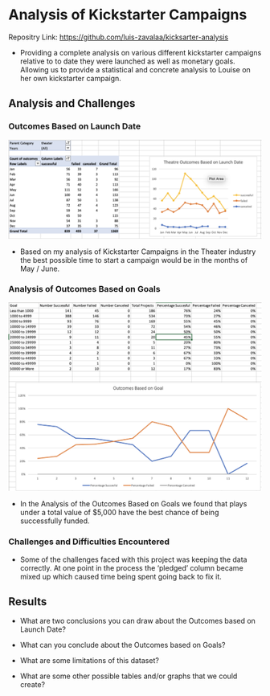 # Analysis of Kickstarter Campaigns

Repositry Link: https://github.com/luis-zavalaa/kicksarter-analysis

* Providing a complete analysis on various different kickstarter campaigns relative to to date they were launched as well as monetary goals. Allowing us to provide a statistical and concrete analysis to Louise on her own kickstarter campaign.


## Analysis and Challenges

### Outcomes Based on Launch Date

![Outcomes Based on Launch Date](Resources/Theater_Outcomes_vs_Launch.png)

* Based on my analysis of Kickstarter Campaigns in the Theater industry the best possible time to start a campaign would be in the months of May / June. 


### Analysis of Outcomes Based on Goals

![Outcomes Based on Goals](Resources/Outcomes_vs_Goals.png)

* In the Analysis of the Outcomes Based on Goals we found that plays under a total value of $5,000 have the best chance of being successfully funded. 

### Challenges and Difficulties Encountered

* Some of the challenges faced with this project was keeping the data correctly. At one point in the process the ‘pledged’ column became mixed up which caused time being spent going back to fix it.

## Results

- What are two conclusions you can draw about the Outcomes based on Launch Date?

- What can you conclude about the Outcomes based on Goals?

- What are some limitations of this dataset?

- What are some other possible tables and/or graphs that we could create?
